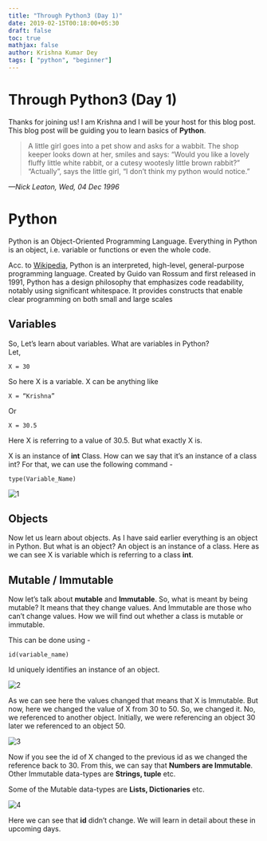 ```yaml
---
title: "Through Python3 (Day 1)"
date: 2019-02-15T00:18:00+05:30
draft: false
toc: true
mathjax: false
author: Krishna Kumar Dey
tags: [ "python", "beginner"]
---
```


# Through Python3 (Day 1)

Thanks for joining us! I am Krishna and I will be your host for this blog post. This blog post will be guiding you to learn basics of **Python**.

> A little girl goes into a pet show and asks for a wabbit. The shop keeper looks down at her, smiles and says:
“Would you like a lovely fluffy little white rabbit, or a cutesy wootesly little brown rabbit?”
“Actually”, says the little girl, “I don’t think my python would notice.”

<cite> —Nick Leaton, Wed, 04 Dec 1996 </cite>


# Python

Python is an Object-Oriented Programming Language. Everything in Python is an object, i.e. variable or functions or even the whole code.

Acc. to [Wikipedia](https://www.wikipedia.org), Python is an interpreted, high-level, general-purpose programming language. Created by Guido van Rossum and first released in 1991, Python has a design philosophy that emphasizes code readability, notably using significant whitespace. It provides constructs that enable clear programming on both small and large scales


## Variables
So, Let’s learn about variables. What are variables in Python?  
Let,

` X = 30 `

So here X is a variable. X can be anything like

` X = “Krishna” `

Or
 
` X = 30.5 `

Here X is referring to a value of 30.5. But what exactly X is.  

X is an instance of  __int__ Class. How can we say that it’s an instance of a class int? For that, we can use the following command -

` type(Variable_Name) `

![1](/images/python3-1/1.png)

## Objects
Now  let us learn about objects. As I have said earlier everything is an object in Python. But what is an object? An object is an instance of a class. Here as we can see X is variable which is referring to a class __int__.

## Mutable / Immutable
Now let’s talk about  __mutable__  and  __Immutable__. So, what is meant by being mutable? It means that they change values. And Immutable are those who can’t change values. How we will find out whether a class is mutable or immutable.

This can be done using - 

` id(variable_name) `

Id uniquely identifies an instance of an object.

![2](/images/python3-1/2.png)

As we can see here the values changed that means that X is Immutable. But now, here we changed the value of X from 30 to 50. So, we changed it. No, we referenced to another object. Initially, we were referencing an object 30 later we referenced to an object 50.

![3](/images/python3-1/3.png)

Now if you see the id of X changed to the previous id as we changed the reference back to 30. From this, we can say that  __Numbers are Immutable__. Other Immutable data-types are  __Strings, tuple__ etc.

Some of the Mutable data-types are  __Lists, Dictionaries__  etc.

![4](/images/python3-1/4.png)

Here we can see that  __id__ didn’t change. We will learn in detail about these in upcoming days.